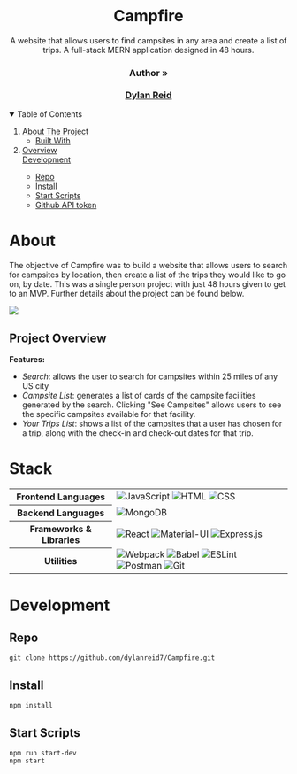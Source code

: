 <br />
<p align="center">
  <h1 align="center">Campfire</h1>

  <p align="center">
    A website that allows users to find campsites in any area and create a list of trips.  A full-stack MERN application designed in 48 hours.
    <br />
    <h3 align="center">
     <strong>Author »</strong>
    <br />
    <br />
    <a href="https://github.com/dylanreid7">Dylan Reid</a>
     </h3>
  </p>
</p>



<!-- TABLE OF CONTENTS -->
<details open="open">
  <summary>Table of Contents</summary>
  <ol>
    <li>
      <a href="#about">About The Project</a>
      <ul>
        <li><a href="#stack">Built With</a></li>
      </ul>
    </li>
    <li><a href="#project-overview">Overview</a></li>
     <a href="#development">Development</a>
     <ul>
      <li><a href="#repo">Repo</a></li>
      <li><a href="#install">Install</a></li>
      <li><a href="#start-scripts">Start Scripts</a></li>
      <li><a href="#github-api-token">Github API token</a></li>
     </ul>
    </li>
  </ol>
</details>

# About
The objective of Campfire was to build a website that allows users to search for campsites by location, then create a list of the trips they would like to go on, by date.  This was a single person project with just 48 hours given to get to an MVP.  Further details about the project can be found below.

![](https://ibb.co/YNNzXCm)

## Project Overview
**Features:**

  * *Search*: allows the user to search for campsites within 25 miles of any US city
  * *Campsite List*: generates a list of cards of the campsite facilities generated by the search.  Clicking "See Campsites" allows users to see the specific campsites available for that facility.
  * *Your Trips List*: shows a list of the campsites that a user has chosen for a trip, along with the check-in and check-out dates for that trip.

# Stack

<table>
  <tbody>
    <tr>
      <th>Frontend Languages</th>
      <td>
        <img alt="JavaScript" src="https://img.shields.io/badge/javascript%20-%23323330.svg?&style=for-the-badge&logo=javascript&logoColor=%23F7DF1E" />
         <img alt="HTML" src="https://img.shields.io/badge/html5%20-%23E34F26.svg?&style=for-the-badge&logo=html5&logoColor=white" />
         <img alt="CSS" src="https://img.shields.io/badge/css3%20-%231572B6.svg?&style=for-the-badge&logo=css3&logoColor=white" />
      </td>
    </tr>
    <tr>
      <th>Backend Languages</th>
      <td>
        <img alt="MongoDB" src="https://img.shields.io/badge/mongodb%20-%23323330.svg?&style=for-the-badge&logo=mongodb&logoColor=%234DB33D" />
      </td>
    </tr>
    <tr>
      <th>Frameworks & Libraries</th>
      <td>
        <img alt="React" src="https://img.shields.io/badge/react%20-%2320232a.svg?&style=for-the-badge&logo=react&logoColor=%2361DAFB" />
        <img alt="Material-UI" src="https://img.shields.io/badge/-Material--UI-%230081CB?&style=for-the-badge&logo=material-ui&logoColor=white" />
        <img alt="Express.js" src="https://img.shields.io/badge/express.js-%23404d59.svg?&style=for-the-badge"/>
      </td>
    </tr>
    <tr>
      <th>Utilities</th>
      <td>
        <img alt="Webpack" src="https://img.shields.io/badge/webpack%20-%2320232a.svg?&style=for-the-badge&logo=webpack&logoColor=%2361DAFB" />
        <img alt="Babel" src="https://img.shields.io/badge/Babel-F9DC3e?style=for-the-badge&logo=babel&logoColor=black" />
        <img alt="ESLint" src="https://img.shields.io/badge/ESLint-4B3263?style=for-the-badge&logo=eslint&logoColor=white" />
        <img alt="Postman" src="https://img.shields.io/badge/Postman-FF6C37?style=for-the-badge&logo=postman&logoColor=red" />
        <img alt="Git" src="https://img.shields.io/badge/Git-F05032?style=for-the-badge&logo=git&logoColor=white" />
      </td>
    </tr>
  </tbody>
</table>

# Development

## Repo
`git clone https://github.com/dylanreid7/Campfire.git`

## Install
`npm install`

## Start Scripts
```
npm run start-dev
npm start
```
